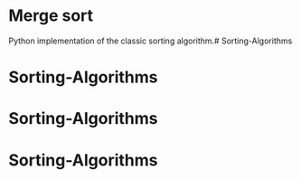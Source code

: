 # Merge sort

Python implementation of the classic sorting algorithm.# Sorting-Algorithms
# Sorting-Algorithms
# Sorting-Algorithms
# Sorting-Algorithms
